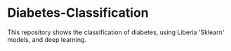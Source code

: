 # Diabetes-Classification
This repository shows the classification of diabetes, using Liberia 'Sklearn' models, and deep learning.
